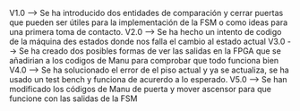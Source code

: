 V1.0 -->
Se ha introducido dos entidades de comparación y cerrar puertas que pueden ser útiles para la implementación de la FSM o como ideas para una primera toma de contacto.
V2.0 -->
Se ha hecho un intento de codigo de la máquina des estados donde nos falla el cambio al estado actual
V3.0 -->
Se ha creado dos posibles formas de ver las salidas en la FPGA que se añadirian a los codigos de Manu para comprobar que todo funciona bien
V4.0 --> 
Se ha solucionado el error de el piso actual y ya se actualiza, se ha usado un test bench y funciona de acurerdo a lo esperado.
V5.0 -->
Se han modificado los códigos de Manu de puerta y mover ascensor para que funcione con las salidas de la FSM
